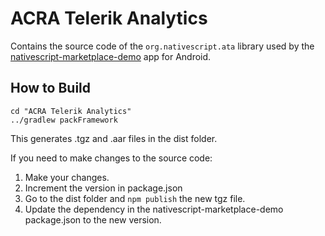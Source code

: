# ACRA Telerik Analytics
Contains the source code of the `org.nativescript.ata` library used by the [nativescript-marketplace-demo](https://github.com/NativeScript/nativescript-marketplace-demo) app for Android.

## How to Build
```
cd "ACRA Telerik Analytics"
../gradlew packFramework
```

This generates .tgz and .aar files in the dist folder.

If you need to make changes to the source code:
 1. Make your changes.
 2. Increment the version in package.json
 3. Go to the dist folder and `npm publish` the new tgz file.
 4. Update the dependency in the nativescript-marketplace-demo package.json to the new version.
